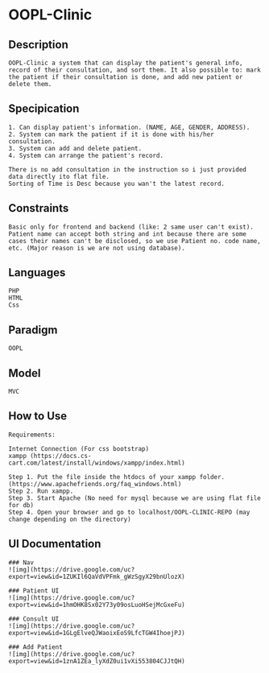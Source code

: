 # OOPL-Clinic

## Description

    OOPL-Clinic a system that can display the patient's general info, record of their consultation, and sort them. It also possible to: mark the patient if their consultation is done, and add new patient or delete them.

## Specipication

    1. Can display patient's information. (NAME, AGE, GENDER, ADDRESS).
    2. System can mark the patient if it is done with his/her consultation.
    3. System can add and delete patient.
    4. System can arrange the patient's record.

    There is no add consultation in the instruction so i just provided data directly ito flat file.
    Sorting of Time is Desc because you wan't the latest record.
    

## Constraints

    Basic only for frontend and backend (like: 2 same user can't exist).
    Patient name can accept both string and int because there are some cases their names can't be disclosed, so we use Patient no. code name, etc. (Major reason is we are not using database).

## Languages

    PHP 
    HTML
    Css

## Paradigm

    OOPL

## Model

    MVC

## How to Use
    
    Requirements: 

    Internet Connection (For css bootstrap)
    xampp (https://docs.cs-cart.com/latest/install/windows/xampp/index.html)

    Step 1. Put the file inside the htdocs of your xampp folder. (https://www.apachefriends.org/faq_windows.html)
    Step 2. Run xampp.
    Step 3. Start Apache (No need for mysql because we are using flat file for db)
    Step 4. Open your browser and go to localhost/OOPL-CLINIC-REPO (may change depending on the directory)
    
## UI Documentation
  
    ### Nav
    ![img](https://drive.google.com/uc?export=view&id=1ZUKIl6QaVdVPFmk_gWzSgyX29bnUlozX)
  
    ### Patient UI
    ![img](https://drive.google.com/uc?export=view&id=1hmOHK8Sx02Y73y09osLuoHSejMcGxeFu)
  
    ### Consult UI
    ![img](https://drive.google.com/uc?export=view&id=1GLgElveQJWaoixEoS9LfcTGW4IhoejPJ)
  
    ### Add Patient
    ![img](https://drive.google.com/uc?export=view&id=1znA1ZEa_lyXdZ0ui1vXi553804CJJtQH)

